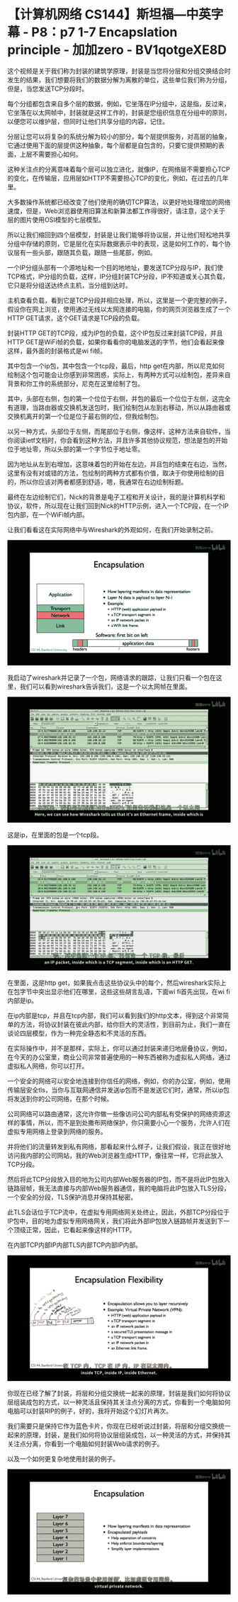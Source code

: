 # 【计算机网络 CS144】斯坦福—中英字幕 - P8：p7 1-7 Encapslation principle - 加加zero - BV1qotgeXE8D

这个视频是关于我们称为封装的建筑学原理，封装是当您将分层和分组交换结合时发生的结果，我们想要将我们的数据分解为离散的单位，这些单位我们称为分组，但是，当您发送TCP分段时。

每个分组都包含来自多个层的数据，例如，它坐落在IP分组中，这是指，反过来，它坐落在以太网帧中，封装就是这样工作的，封装是您组织信息在分组中的原则，以便您可以维护层，但同时让他们共享分组的内容，记住。

分层让您可以将复杂的系统分解为较小的部分，每个层提供服务，对高层的抽象，它通过使用下面的层提供这种抽象，每个层都是自包含的，只要它提供预期的表面，上层不需要担心如何。

这种关注点的分离意味着每个层可以独立进化，就像IP，在网络层不需要担心TCP的变化，在传输层，应用层如HTTP不需要担心TCP的变化，例如，在过去的几年里。

大多数操作系统都已经改变了他们使用的确切TCP算法，以更好地处理增加的网络速度，但是，Web浏览器使用旧算法和新算法都工作得很好，请注意，这个关于层的图片使用OSI模型的七层模型。

所以让我们缩回到四个层模型，封装是让我们能够将协议层，并让他们轻松地共享分组中存储的原则，它是层化在实际数据表示中的表现，这是如何工作的，每个协议层有一些头部，跟随其负载，跟随一些尾部，例如。

一个IP分组头部有一个源地址和一个目的地地址，要发送TCP分段与IP，我们使TCP格式，IP分组的负载，这样，IP分组封装TCP分段，IP不知道或关心其负载，它只是将分组送达终点主机，当分组到达时。

主机查看负载，看到它是TCP分段并相应处理，所以，这里是一个更完整的例子，假设你在网上浏览，使用通过无线以太网连接的电脑，你的网页浏览器生成了一个HTTP GET请求，这个GET请求是TCP段的负载。

封装HTTP GET的TCP段，成为IP包的负载，这个IP包反过来封装TCP段，并且HTTP GET是WiFi帧的负载，如果你看看你的电脑发送的字节，他们会看起来像这样，最外面的封装格式是wi fi帧。

其中包含一个ip包，其中包含一个tcp段，最后，http get在内部，所以尼克如何绘制这个包可能会让你感到非常困惑，实际上，有两种方式可以绘制包，差异来自背景和你工作的系统部分，尼克在这里绘制了包。

其中，头部在右侧，包的第一个位位于右侧，并包的最后一个位位于左侧，这完全有道理，当路由器或交换机发送包时，我们绘制包从左到右移动，所以从路由器或交换机离开的第一个位是位于最右侧的位，但我绘制包。

以另一种方式，头部位于左侧，而尾部位于右侧，像这样，这种方法来自软件，当你阅读ietf文档时，你会看到这种方法，并且许多其他协议规范，想法是包的开始位于地址零，所以头部的第一个字节位于地址零。

因为地址从左到右增加，这意味着包的开始在左边，并且包的结束在右边，当然，这里有没有对或错的方法，包绘制的两种方式都有价值，取决于你使用绘制的目的，所以你应该对两者都感到舒适，嗯，我通常在右边绘制标题。

最终在左边绘制它们，Nick的背景是电子工程和开关设计，我的是计算机科学和协议，软件，所以现在让我们回到Nick的HTTP示例，进入一个TCP段，在一个IP包内部，在一个WiFi帧内部。

让我们看看这在实际网络中与Wireshark的外观如何，在我们开始录制之前。

![](img/41204ffd934cf9a46611eabb3ab76480_1.png)

我启动了wireshark并记录了一个包，网络请求的跟踪，让我们只看一个包在这里，我们可以看到wireshark告诉我们，这是一个以太网帧在里面。



![](img/41204ffd934cf9a46611eabb3ab76480_3.png)

这是ip，在里面的包是一个tcp段。

![](img/41204ffd934cf9a46611eabb3ab76480_5.png)

在里面，这是http get，如果我点击这些协议头中的每个，然后wireshark实际上在包字节中突出显示他们在哪里，这些这些胡言乱语，下面wi fi首先出现，在wi fi内部是ip。

在ip内部是tcp，并且在tcp内部，我们可以看到我们的http文本，得到这个非常简单的方法，将协议封装在彼此内部，给你巨大的灵活性，到目前为止，我们一直在谈论四层模型，作为一种完全静态和不灵活的东西。

在实际操作中，并不是那样，实际上，你可以通过封装来递归地层叠协议，例如，在今天的办公室里，商业公司非常普遍使用的一种东西被称为虚拟私人网络，通过虚拟私人网络，你可以打开。

一个安全的网络可以安全地连接到你信任的网络，例如，你的办公室，例如，使用传输层安全tls，当你与互联网通信并发送ip包而不是发送它们时，通常，所以ip包将发送到你的公司网络，在那个时候。

公司网络可以路由通常，这允许你做一些像访问公司内部私有受保护的网络资源这样的事情，所以，而不是到处撒布网络保护，你只需要小心一个服务，允许人们在虚拟专用网络上登录到网络的服务。

并将他们的流量转发到私有网络，那看起来什么样子，让我们假设，我正在很好地访问我内部的公司网站，我的Web浏览器生成HTTP，像往常一样，它将此放入TCP分段。

然后将此TCP分段放入目的地为公司内部Web服务器的IP包，而不是将此IP包放入链路层帧，我无法直接与内部Web服务器通信，我的电脑将此IP包放入TLS分段，一个安全的分段，TLS保护消息并保持其秘密。

此TLS会话位于TCP流中，在虚拟专用网络网关处终止，因此，外部TCP分段位于IP包中，目的地为虚拟专用网络网关，我们将此外部IP包放入链路帧并发送到下一个顶级正常，因此，它看起来像这样的HTTP。

在内部TCP内部IP内部TLS内部TCP内部IP内部。

![](img/41204ffd934cf9a46611eabb3ab76480_7.png)

你现在已经了解了封装，将层和分组交换统一起来的原理，封装是我们如何将协议层组装成包的方式，以一种灵活且保持其关注点分离的方式，你看到一个电脑如何电脑可以封装RIP的例子，好的，我将开始这个幻灯片再次。

我们需要只是保持它作为蓝色卡片，你现在已经听说过封装，将层和分组交换统一起来的原理，封装，是我们如何将协议层组装成包，以一种灵活的方式，并保持其关注点分离，你看到一个电脑如何封装Web请求的例子。

以及一个如何更复杂地使用封装的例子。

![](img/41204ffd934cf9a46611eabb3ab76480_9.png)